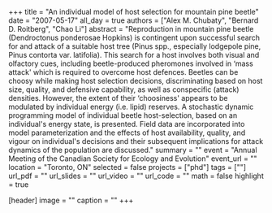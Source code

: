 +++
title = "An individual model of host selection for mountain pine beetle"
date = "2007-05-17"
all_day = true
authors = ["Alex M. Chubaty", "Bernard D. Roitberg", "Chao Li"]
abstract = "Reproduction in mountain pine beetle (Dendroctonus ponderosae Hopkins) is contingent upon successful search for and attack of a suitable host tree (Pinus spp., especially lodgepole pine, Pinus contorta var. latifolia). This search for a host involves both visual and olfactory cues, including beetle-produced pheromones involved in ‘mass attack' which is required to overcome host defences. Beetles can be choosy while making host selection decisions, discriminating based on host size, quality, and defensive capability, as well as conspecific (attack) densities. However, the extent of their ‘choosiness' appears to be modulated by individual energy (i.e. lipid) reserves. A stochastic dynamic programming model of individual beetle host-selection, based on an individual's energy state, is presented. Field data are incorporated into model parameterization and the effects of host availability, quality, and vigour on individual's decisions and their subsequent implications for attack dynamics of the population are discussed."
summary = ""
event = "Annual Meeting of the Canadian Society for Ecology and Evolution"
event_url = ""
location = "Toronto, ON"
selected = false
projects = ["phd"]
tags = [""]
url_pdf = ""
url_slides = ""
url_video = ""
url_code = ""
math = false
highlight = true

[header]
image = ""
caption = ""
+++
